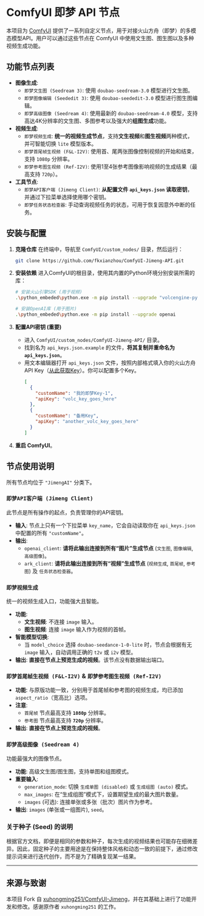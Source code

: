 # ComfyUI 即梦 API 节点

本项目为 [ComfyUI](https://github.com/comfyanonymous/ComfyUI) 提供了一系列自定义节点，用于对接火山方舟（即梦）的多模态模型API。用户可以通过这些节点在 ComfyUI 中使用文生图、图生图以及多种视频生成功能。

## 功能节点列表

  * **图像生成**:
      * `即梦文生图 (Seedream 3)`: 使用 `doubao-seedream-3.0` 模型进行文生图。
      * `即梦图像编辑 (Seededit 3)`: 使用 `doubao-seededit-3.0` 模型进行图生图编辑。
      * `即梦高级图像 (Seedream 4)`: 使用最新的 `doubao-seedream-4.0` 模型，支持高达4K分辨率的文生图、多图参考以及强大的**组图生成**功能。
  * **视频生成**:
      * `即梦视频生成`: **统一的视频生成节点**，支持**文生视频**和**图生视频**两种模式，并可智能切换 `lite` 模型版本。
      * `即梦首尾帧生视频 (F&L-I2V)`: 使用首、尾两张图像控制视频的开始和结束，支持 `1080p` 分辨率。
      * `即梦参考图生视频 (Ref-I2V)`: 使用1至4张参考图像影响视频的生成结果（最高支持 `720p`）。
  * **工具节点**:
      * `即梦API客户端 (Jimeng Client)`: **从配置文件 `api_keys.json` 读取密钥**，并通过下拉菜单选择使用哪个密钥。
      * `即梦任务状态检查器`: 手动查询视频任务的状态，可用于恢复因意外中断的任务。

## 安装与配置

1.  **克隆仓库**
    在终端中，导航至 `ComfyUI/custom_nodes/` 目录，然后运行：

    ```bash
    git clone https://github.com/fkxianzhou/ComfyUI-Jimeng-API.git
    ```

2.  **安装依赖**
    进入ComfyUI的根目录，使用其内置的Python环境分别安装所需的库：

    ```bash
    # 安装火山引擎SDK (用于视频)
    .\python_embeded\python.exe -m pip install --upgrade "volcengine-python-sdk[ark]"

    # 安装OpenAI库 (用于图片)
    .\python_embeded\python.exe -m pip install --upgrade openai
    ```

3.  **配置API密钥 (重要)**

      * 进入 `ComfyUI/custom_nodes/ComfyUI-Jimeng-API/` 目录。
      * 找到名为 `api_keys.json.example` 的文件，**将其复制并重命名为 `api_keys.json`**。
      * 用文本编辑器打开 `api_keys.json` 文件，按照内部格式填入你的火山方舟API Key（[从此获取Key](https://console.volcengine.com/ark/region:ark+cn-beijing/apiKey)）。你可以配置多个Key。
        ```json
        [
          {
            "customName": "我的即梦Key-1",
            "apiKey": "volc_key_goes_here"
          },
          {
            "customName": "备用Key",
            "apiKey": "another_volc_key_goes_here"
          }
        ]
        ```

4.  **重启 ComfyUI**。

## 节点使用说明

所有节点均位于 `"JimengAI"` 分类下。

### `即梦API客户端 (Jimeng Client)`

此节点是所有操作的起点，负责管理你的API密钥。

  * **输入**: 节点上只有一个下拉菜单 `key_name`，它会自动读取你在 `api_keys.json` 中配置的所有 `"customName"`。
  * **输出**:
      * `openai_client`: **请将此输出连接到所有“图片”生成节点** (`文生图`, `图像编辑`, `高级图像`)。
      * `ark_client`: **请将此输出连接到所有“视频”生成节点** (`视频生成`, `首尾帧`, `参考图`) 及 `任务状态检查器`。

### `即梦视频生成`

统一的视频生成入口，功能强大且智能。

  * **功能**:
      * **文生视频**: 不连接 `image` 输入。
      * **图生视频**: 连接 `image` 输入作为视频的首帧。
  * **智能模型切换**:
      * 当 `model_choice` 选择 `doubao-seedance-1-0-lite` 时，节点会根据有无 `image` 输入，自动调用正确的 `t2v` 或 `i2v` 模型。
  * **输出**: **直接在节点上预览生成的视频**。该节点没有数据输出端口。

### `即梦首尾帧生视频 (F&L-I2V)` & `即梦参考图生视频 (Ref-I2V)`

  * **功能**: 与原版功能一致，分别用于首尾帧和参考图的视频生成，均已添加 `aspect_ratio`（宽高比）选项。
  * **注意**:
      * `首尾帧` 节点最高支持 **`1080p`** 分辨率。
      * `参考图` 节点最高支持 **`720p`** 分辨率。
  * **输出**: **直接在节点上预览生成的视频**。

### `即梦高级图像 (Seedream 4)`

功能最强大的图像节点。

  * **功能**: 高级文生图/图生图，支持单图和组图模式。
  * **重要输入**:
      * `generation_mode`: 切换 `生成单图 (disabled)` 或 `生成组图 (auto)` 模式。
      * `max_images`: 在“生成组图”模式下，设置期望生成的最大图片数量。
      * `images` (可选): 连接单张或多张（批次）图片作为参考。
  * **输出**: `images` (单张或一组图片), `seed`。

### 关于种子 (Seed) 的说明

根据官方文档，即便是相同的参数和种子，每次生成的视频结果也可能存在细微差异。因此，固定种子的主要用途是在保持整体风格和动态一致的前提下，通过修改提示词来进行迭代创作，而不是为了精确复现某一结果。

-----

## 来源与致谢

本项目 Fork 自 [xuhongming251/ComfyUI-Jimeng](https://github.com/xuhongming251/ComfyUI-Jimeng)，并在其基础上进行了功能开发和修改。感谢原作者 `xuhongming251` 的工作。
